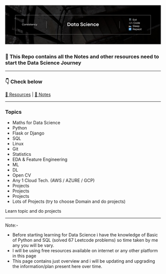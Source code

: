 <h1 align="center">
  <a name="logo"><img src="./images/banner.png" alt="Data Science" width="750"></a>
  <br>
  <!-- Data Science  -->
</h1>

### 📖 This Repo contains all the Notes and other resources need to start the Data Science Journey


-----------------------------------
### 👇 Check below 

<a href="./Resources/" target="_blank">🚏 Resources</a> | <a href="./Notes/">📒 Notes</a> 
<!-- | <a href="./Roadmap/">🗺️ Roadmap</a>  -->
---------------------------------------


### Topics 

- Maths for Data Science
- Python
- Flask or Django
- SQL
- Linux
- Git
- Statistics
- EDA & Feature Engineering
- ML
- DL
- Open CV
- Any 1 Cloud Tech. (AWS / AZURE / GCP)
- Projects
- Projects
- Projects
- Lots of Projects (try to choose Domain and do projects)

Learn topic and do projects





































































---------------




Note:- 
- Before starting learning for Data Science i have the knowledge of Basic of Python and SQL (solved 67 Leetcode problems) so time taken by me any you will be vary.
- I will be using free resources available on internet or any other platform in this page
- This page contains just overview and i will be updating and upgrading the information/plan present here over time.